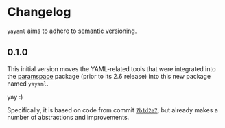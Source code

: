 # Changelog

`yayaml` aims to adhere to [semantic versioning](https://semver.org/).

## 0.1.0

This initial version moves the YAML-related tools that were integrated into the [paramspace](https://gitlab.com/blsqr/paramspace) package (prior to its 2.6 release) into this new package named `yayaml`.

yay :)

Specifically, it is based on code from commit [`7b1d2e7`](https://gitlab.com/blsqr/paramspace/-/commit/7b1d2e7e44fe38dadb0e6af901d72299b1ed6dd0), but already makes a number of abstractions and improvements.
